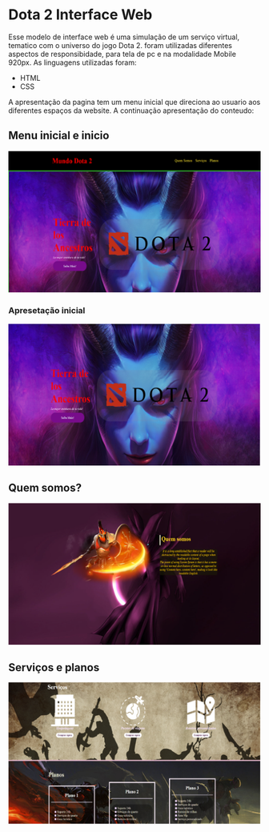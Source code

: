 # Dota 2 Interface Web
Esse modelo de interface web é uma simulação de um serviço virtual, tematico com o universo do jogo Dota 2.
foram utilizadas diferentes aspectos de responsibidade, para tela de pc e na modalidade Mobile 920px.
As linguagens utilizadas foram:
- HTML
- CSS 

A apresentação da pagina tem um menu inicial que direciona ao usuario aos diferentes espaços da website.
A continuação apresentação do conteudo:
## Menu inicial e inicio
![apresentação-menu](images/presentacion.png)

### Apresetação inicial
![apresentação-menu](images/presentacion1.png)
## Quem somos?
![apresentação-menu](images/presentacionspectre.png)
## Serviços e planos
![apresentação-menu](images/servicosplanos.png)

